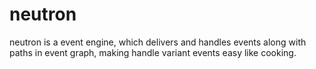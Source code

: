 # neutron
neutron is a event engine, which delivers and handles events along with paths in event graph, making handle variant events easy like cooking.

